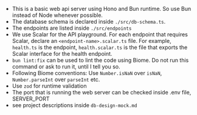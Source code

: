 - This is a basic web api server using Hono and Bun runtime. So use Bun instead of Node whenever possible.
- The database schema is declared inside `./src/db-schema.ts`.
- The endpoints are listed inside `./src/endpoints`
- We use Scalar for the API playground. For each endpoint that requires Scalar, declare an `<endpoint-name>.scalar.ts` file. For example, `health.ts` is the endpoint, `health.scalar.ts` is the file that exports the Scalar interface for the health endpoint.
- `bun lint:fix` can be used to lint the code using Biome. Do not run this command or ask to run it, until I tell you so.
- Following Biome conventions: Use `Number.isNaN` over `isNaN`, `Number.parseInt` over `parseInt` etc.
- Use `zod` for runtime validation
- The port that is running the web server can be checked inside .env file, SERVER_PORT
- see project descriptions inside `db-design-mock.md`